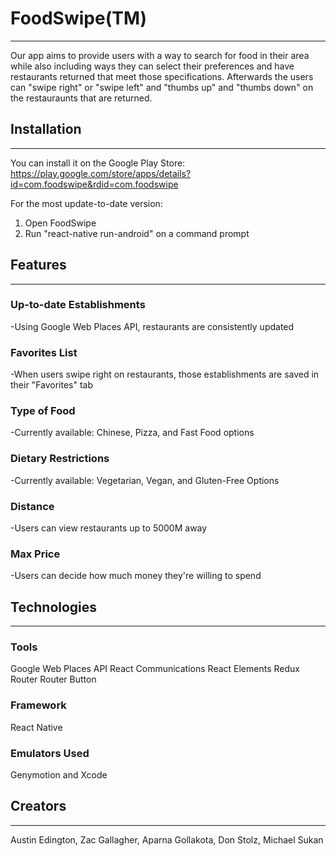 # **FoodSwipe(TM)**
------------------------------
Our app aims to provide users with a way to search for food in their area while also including ways they can
select their preferences and have restaurants returned that meet those specifications. Afterwards the users can 
"swipe right" or "swipe left" and "thumbs up" and "thumbs down" on the restauraunts that are returned.

## **Installation**
------------------------------
You can install it on the Google Play Store: https://play.google.com/store/apps/details?id=com.foodswipe&rdid=com.foodswipe

For the most update-to-date version:  
1) Open FoodSwipe
2) Run "react-native run-android" on a command prompt

## **Features**
------------------------------
### Up-to-date Establishments
-Using Google Web Places API, restaurants are consistently updated

### Favorites List
-When users swipe right on restaurants, those establishments are saved in their "Favorites" tab

### Type of Food
-Currently available: Chinese, Pizza, and Fast Food options

### Dietary Restrictions
-Currently available: Vegetarian, Vegan, and Gluten-Free Options

### Distance
-Users can view restaurants up to 5000M away

### Max Price
-Users can decide how much money they're willing to spend

## **Technologies**
------------------------------
### Tools
Google Web Places API
React Communications
React Elements 
Redux Router 
Router Button

### Framework
React Native

### Emulators Used
Genymotion and
Xcode

## **Creators**
-------------------------------
Austin Edington,
Zac Gallagher,
Aparna Gollakota,
Don Stolz,
Michael Sukan
